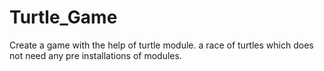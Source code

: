 # Turtle_Game
Create a game with the help of turtle module. a race of turtles which does not need any pre installations of modules.
